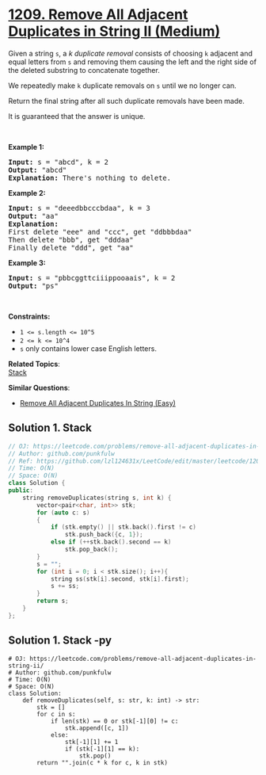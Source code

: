 # [1209. Remove All Adjacent Duplicates in String II (Medium)](https://leetcode.com/problems/remove-all-adjacent-duplicates-in-string-ii/)

<p>Given a string&nbsp;<code>s</code>, a <em>k</em>&nbsp;<em>duplicate removal</em>&nbsp;consists of choosing <code>k</code>&nbsp;adjacent and equal letters from&nbsp;<code>s</code> and removing&nbsp;them causing the left and the right side of the deleted substring to concatenate together.</p>

<p>We repeatedly make <code>k</code> duplicate removals on <code>s</code> until we no longer can.</p>

<p>Return the final string after all such duplicate removals have been made.</p>

<p>It is guaranteed that the answer is unique.</p>

<p>&nbsp;</p>
<p><strong>Example 1:</strong></p>

<pre><strong>Input:</strong> s = "abcd", k = 2
<strong>Output:</strong> "abcd"
<strong>Explanation: </strong>There's nothing to delete.</pre>

<p><strong>Example 2:</strong></p>

<pre><strong>Input:</strong> s = "deeedbbcccbdaa", k = 3
<strong>Output:</strong> "aa"
<strong>Explanation: 
</strong>First delete "eee" and "ccc", get "ddbbbdaa"
Then delete "bbb", get "dddaa"
Finally delete "ddd", get "aa"</pre>

<p><strong>Example 3:</strong></p>

<pre><strong>Input:</strong> s = "pbbcggttciiippooaais", k = 2
<strong>Output:</strong> "ps"
</pre>

<p>&nbsp;</p>
<p><strong>Constraints:</strong></p>

<ul>
	<li><code>1 &lt;= s.length &lt;= 10^5</code></li>
	<li><code>2 &lt;= k &lt;= 10^4</code></li>
	<li><code>s</code> only contains lower case English letters.</li>
</ul>


**Related Topics**:  
[Stack](https://leetcode.com/tag/stack/)

**Similar Questions**:
* [Remove All Adjacent Duplicates In String (Easy)](https://leetcode.com/problems/remove-all-adjacent-duplicates-in-string/)

## Solution 1. Stack

```cpp
// OJ: https://leetcode.com/problems/remove-all-adjacent-duplicates-in-string-ii/
// Author: github.com/punkfulw
// Ref: https://github.com/lzl124631x/LeetCode/edit/master/leetcode/1209.%20Remove%20All%20Adjacent%20Duplicates%20in%20String%20II/README.md
// Time: O(N)
// Space: O(N)
class Solution {
public:
    string removeDuplicates(string s, int k) {
        vector<pair<char, int>> stk;
        for (auto c: s)
        {
            if (stk.empty() || stk.back().first != c)
                stk.push_back({c, 1});
            else if (++stk.back().second == k)
                stk.pop_back();  
        }
        s = "";
        for (int i = 0; i < stk.size(); i++){
            string ss(stk[i].second, stk[i].first);
            s += ss;
        }           
        return s;
    }
};
```

## Solution 1. Stack -py

```python3
# OJ: https://leetcode.com/problems/remove-all-adjacent-duplicates-in-string-ii/
# Author: github.com/punkfulw
# Time: O(N)
# Space: O(N)
class Solution:
    def removeDuplicates(self, s: str, k: int) -> str:
        stk = []
        for c in s:
            if len(stk) == 0 or stk[-1][0] != c:
                stk.append([c, 1])
            else:
                stk[-1][1] += 1
                if (stk[-1][1] == k):
                    stk.pop()
        return "".join(c * k for c, k in stk)
            
                
```
